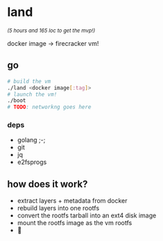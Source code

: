 # land

<small>*(5 hours and 165 loc to get the mvp!)*</small>

docker image -> firecracker vm!

## go

```bash
# build the vm
./land <docker image[:tag]>
# launch the vm!
./boot
# TODO: networkng goes here
```

### deps

- golang ;-;
- git
- jq
- e2fsprogs

## how does it work?

- extract layers + metadata from docker
- rebuild layers into one rootfs
- convert the rootfs tarball into an ext4 disk image
- mount the rootfs image as the vm rootfs
- :tada: